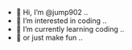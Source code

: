 - 👋 Hi, I’m @jump902 ..
- 👀 I’m interested in coding ..
- 🌱 I’m currently learning coding ..
- 🌱 or just make fun ..

<!---
jump902/jump902 is a ✨ special ✨ repository because its `README.md` (this file) appears on your GitHub profile.
You can click the Preview link to take a look at your changes.
--->
